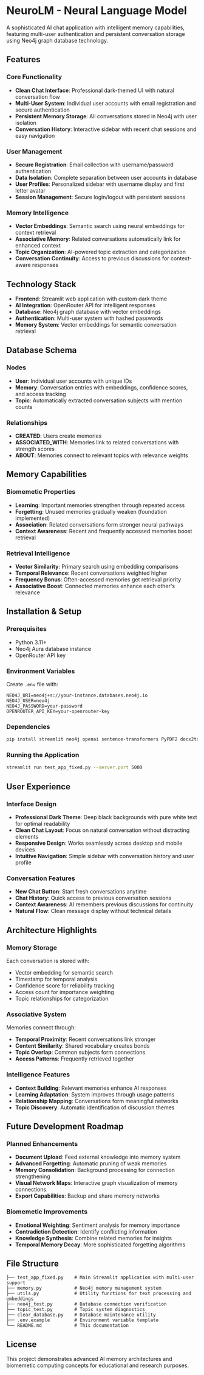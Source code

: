 # NeuroLM - Neural Language Model

A sophisticated AI chat application with intelligent memory capabilities, featuring multi-user authentication and persistent conversation storage using Neo4j graph database technology.

## Features

### Core Functionality
- **Clean Chat Interface**: Professional dark-themed UI with natural conversation flow
- **Multi-User System**: Individual user accounts with email registration and secure authentication
- **Persistent Memory Storage**: All conversations stored in Neo4j with user isolation
- **Conversation History**: Interactive sidebar with recent chat sessions and easy navigation

### User Management
- **Secure Registration**: Email collection with username/password authentication
- **Data Isolation**: Complete separation between user accounts in database
- **User Profiles**: Personalized sidebar with username display and first letter avatar
- **Session Management**: Secure login/logout with persistent sessions

### Memory Intelligence
- **Vector Embeddings**: Semantic search using neural embeddings for context retrieval
- **Associative Memory**: Related conversations automatically link for enhanced context
- **Topic Organization**: AI-powered topic extraction and categorization
- **Conversation Continuity**: Access to previous discussions for context-aware responses

## Technology Stack

- **Frontend**: Streamlit web application with custom dark theme
- **AI Integration**: OpenRouter API for intelligent responses
- **Database**: Neo4j graph database with vector embeddings
- **Authentication**: Multi-user system with hashed passwords
- **Memory System**: Vector embeddings for semantic conversation retrieval

## Database Schema

### Nodes
- **User**: Individual user accounts with unique IDs
- **Memory**: Conversation entries with embeddings, confidence scores, and access tracking
- **Topic**: Automatically extracted conversation subjects with mention counts

### Relationships
- **CREATED**: Users create memories
- **ASSOCIATED_WITH**: Memories link to related conversations with strength scores
- **ABOUT**: Memories connect to relevant topics with relevance weights

## Memory Capabilities

### Biomemetic Properties
- **Learning**: Important memories strengthen through repeated access
- **Forgetting**: Unused memories gradually weaken (foundation implemented)
- **Association**: Related conversations form stronger neural pathways
- **Context Awareness**: Recent and frequently accessed memories boost retrieval

### Retrieval Intelligence
- **Vector Similarity**: Primary search using embedding comparisons
- **Temporal Relevance**: Recent conversations weighted higher
- **Frequency Bonus**: Often-accessed memories get retrieval priority
- **Associative Boost**: Connected memories enhance each other's relevance

## Installation & Setup

### Prerequisites
- Python 3.11+
- Neo4j Aura database instance
- OpenRouter API key

### Environment Variables
Create `.env` file with:
```
NEO4J_URI=neo4j+s://your-instance.databases.neo4j.io
NEO4J_USER=neo4j
NEO4J_PASSWORD=your-password
OPENROUTER_API_KEY=your-openrouter-key
```

### Dependencies
```bash
pip install streamlit neo4j openai sentence-transformers PyPDF2 docx2txt python-dotenv pytz
```

### Running the Application
```bash
streamlit run test_app_fixed.py --server.port 5000
```

## User Experience

### Interface Design
- **Professional Dark Theme**: Deep black backgrounds with pure white text for optimal readability
- **Clean Chat Layout**: Focus on natural conversation without distracting elements
- **Responsive Design**: Works seamlessly across desktop and mobile devices
- **Intuitive Navigation**: Simple sidebar with conversation history and user profile

### Conversation Features
- **New Chat Button**: Start fresh conversations anytime
- **Chat History**: Quick access to previous conversation sessions
- **Context Awareness**: AI remembers previous discussions for continuity
- **Natural Flow**: Clean message display without technical details

## Architecture Highlights

### Memory Storage
Each conversation is stored with:
- Vector embedding for semantic search
- Timestamp for temporal analysis
- Confidence score for reliability tracking
- Access count for importance weighting
- Topic relationships for categorization

### Associative System
Memories connect through:
- **Temporal Proximity**: Recent conversations link stronger
- **Content Similarity**: Shared vocabulary creates bonds
- **Topic Overlap**: Common subjects form connections
- **Access Patterns**: Frequently retrieved together

### Intelligence Features
- **Context Building**: Relevant memories enhance AI responses
- **Learning Adaptation**: System improves through usage patterns
- **Relationship Mapping**: Conversations form meaningful networks
- **Topic Discovery**: Automatic identification of discussion themes

## Future Development Roadmap

### Planned Enhancements
- **Document Upload**: Feed external knowledge into memory system
- **Advanced Forgetting**: Automatic pruning of weak memories
- **Memory Consolidation**: Background processing for connection strengthening
- **Visual Network Maps**: Interactive graph visualization of memory connections
- **Export Capabilities**: Backup and share memory networks

### Biomemetic Improvements
- **Emotional Weighting**: Sentiment analysis for memory importance
- **Contradiction Detection**: Identify conflicting information
- **Knowledge Synthesis**: Combine related memories for insights
- **Temporal Memory Decay**: More sophisticated forgetting algorithms

## File Structure

```
├── test_app_fixed.py    # Main Streamlit application with multi-user support
├── memory.py            # Neo4j memory management system
├── utils.py             # Utility functions for text processing and embeddings
├── neo4j_test.py        # Database connection verification
├── topic_test.py        # Topic system diagnostics
├── clear_database.py    # Database maintenance utility
├── .env.example         # Environment variable template
└── README.md            # This documentation
```

## License

This project demonstrates advanced AI memory architectures and biomemetic computing concepts for educational and research purposes.